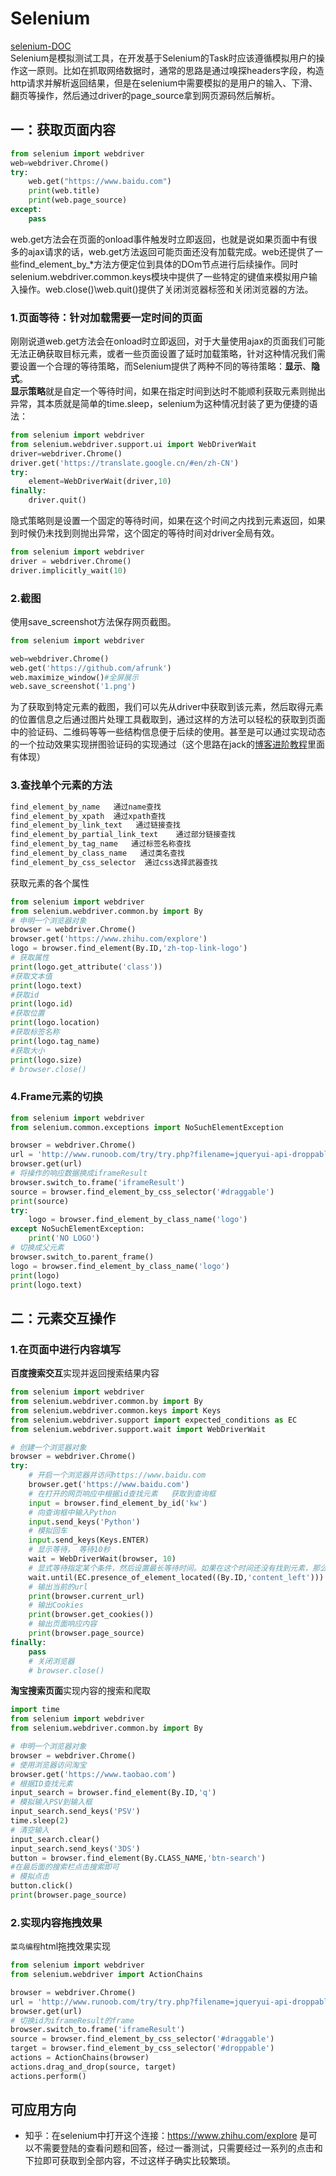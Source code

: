 # Selenium
[selenium-DOC](https://selenium-python.readthedocs.io/getting-started.html)<br>
Selenium是模拟测试工具，在开发基于Selenium的Task时应该遵循模拟用户的操作这一原则。比如在抓取网络数据时，通常的思路是通过嗅探headers字段，构造http请求并解析返回结果，但是在selenium中需要模拟的是用户的输入、下滑、翻页等操作，然后通过driver的page_source拿到网页源码然后解析。
## 一：获取页面内容
```python
from selenium import webdriver
web=webdriver.Chrome()
try:
	web.get("https://www.baidu.com")
	print(web.title)
	print(web.page_source)
except:
	pass
```
web.get方法会在页面的onload事件触发时立即返回，也就是说如果页面中有很多的ajax请求的话，web.get方法返回可能页面还没有加载完成。web还提供了一些find_element_by_\*方法方便定位到具体的DOm节点进行后续操作。同时selenium.webdriver.common.keys模块中提供了一些特定的键值来模拟用户输入操作。web.close()\web.quit()提供了关闭浏览器标签和关闭浏览器的方法。
### 1.页面等待：针对加载需要一定时间的页面
刚刚说道web.get方法会在onload时立即返回，对于大量使用ajax的页面我们可能无法正确获取目标元素，或者一些页面设置了延时加载策略，针对这种情况我们需要设置一个合理的等待策略，而Selenium提供了两种不同的等待策略：**显示**、**隐式**。<br>
**显示策略**就是自定一个等待时间，如果在指定时间到达时不能顺利获取元素则抛出异常，其本质就是简单的time.sleep，selenium为这种情况封装了更为便捷的语法：
```python
from selenium import webdriver
from selenium.webdriver.support.ui import WebDriverWait
driver=webdriver.Chrome()
driver.get('https://translate.google.cn/#en/zh-CN')
try:
    element=WebDriverWait(driver,10)
finally:
    driver.quit()
```
隐式策略则是设置一个固定的等待时间，如果在这个时间之内找到元素返回，如果到时候仍未找到则抛出异常，这个固定的等待时间对driver全局有效。
```python
from selenium import webdriver
driver = webdriver.Chrome()
driver.implicitly_wait(10)
```
### 2.截图
使用save_screenshot方法保存网页截图。
```python
from selenium import webdriver

web=webdriver.Chrome()
web.get('https://github.com/afrunk')
web.maximize_window()#全屏展示
web.save_screenshot('1.png')
```
为了获取到特定元素的截图，我们可以先从driver中获取到该元素，然后取得元素的位置信息之后通过图片处理工具截取到，通过这样的方法可以轻松的获取到页面中的验证码、二维码等等一些结构信息便于后续的使用。甚至是可以通过实现动态的一个拉动效果实现拼图验证码的实现通过（这个思路在jack的[博客进阶教程](http://cuijiahua.com/blog/2018/03/spider-5.html)里面有体现）
### 3.查找单个元素的方法
```python
find_element_by_name   通过name查找
find_element_by_xpath  通过xpath查找
find_element_by_link_text   通过链接查找
find_element_by_partial_link_text    通过部分链接查找
find_element_by_tag_name   通过标签名称查找
find_element_by_class_name   通过类名查找
find_element_by_css_selector  通过css选择武器查找
```
获取元素的各个属性
```python
from selenium import webdriver
from selenium.webdriver.common.by import By
# 申明一个浏览器对象
browser = webdriver.Chrome()
browser.get('https://www.zhihu.com/explore')
logo = browser.find_element(By.ID,'zh-top-link-logo')
# 获取属性
print(logo.get_attribute('class'))
#获取文本值
print(logo.text)
#获取id
print(logo.id)
#获取位置
print(logo.location)
#获取标签名称
print(logo.tag_name)
#获取大小
print(logo.size)
# browser.close()
```
### 4.Frame元素的切换
```python
from selenium import webdriver
from selenium.common.exceptions import NoSuchElementException

browser = webdriver.Chrome()
url = 'http://www.runoob.com/try/try.php?filename=jqueryui-api-droppable'
browser.get(url)
# 将操作的响应数据换成iframeResult
browser.switch_to.frame('iframeResult')
source = browser.find_element_by_css_selector('#draggable')
print(source)
try:
    logo = browser.find_element_by_class_name('logo')
except NoSuchElementException:
    print('NO LOGO')
# 切换成父元素
browser.switch_to.parent_frame()
logo = browser.find_element_by_class_name('logo')
print(logo)
print(logo.text)
```
## 二：元素交互操作
### 1.在页面中进行内容填写
**百度搜索交互**实现并返回搜索结果内容
```python
from selenium import webdriver
from selenium.webdriver.common.by import By
from selenium.webdriver.common.keys import Keys
from selenium.webdriver.support import expected_conditions as EC
from selenium.webdriver.support.wait import WebDriverWait

# 创建一个浏览器对象
browser = webdriver.Chrome()
try:
    # 开启一个浏览器并访问https://www.baidu.com
    browser.get('https://www.baidu.com')
    # 在打开的网页响应中根据id查找元素   获取到查询框
    input = browser.find_element_by_id('kw')
    # 向查询框中输入Python
    input.send_keys('Python')
    # 模拟回车
    input.send_keys(Keys.ENTER)
    # 显示等待， 等待10秒
    wait = WebDriverWait(browser, 10)
    # 显式等待指定某个条件，然后设置最长等待时间。如果在这个时间还没有找到元素，那么便会抛出异常
    wait.until(EC.presence_of_element_located((By.ID,'content_left')))
    # 输出当前的url
    print(browser.current_url)
    # 输出Cookies
    print(browser.get_cookies())
    # 输出页面响应内容
    print(browser.page_source)
finally:
    pass
    # 关闭浏览器
    # browser.close()
```
**淘宝搜索页面**实现内容的搜索和爬取
```python
import time
from selenium import webdriver
from selenium.webdriver.common.by import By

# 申明一个浏览器对象
browser = webdriver.Chrome()
# 使用浏览器访问淘宝
browser.get('https://www.taobao.com')
# 根据ID查找元素
input_search = browser.find_element(By.ID,'q')
# 模拟输入PSV到输入框
input_search.send_keys('PSV')
time.sleep(2)
# 清空输入
input_search.clear()
input_search.send_keys('3DS')
button = browser.find_element(By.CLASS_NAME,'btn-search')
#在最后面的搜索栏点击搜索即可
# 模拟点击
button.click()
print(browser.page_source)
```
### 2.实现内容拖拽效果
`菜鸟编程`html拖拽效果实现
```python
from selenium import webdriver
from selenium.webdriver import ActionChains

browser = webdriver.Chrome()
url = 'http://www.runoob.com/try/try.php?filename=jqueryui-api-droppable'
browser.get(url)
# 切换id为iframeResult的frame
browser.switch_to.frame('iframeResult')
source = browser.find_element_by_css_selector('#draggable')
target = browser.find_element_by_css_selector('#droppable')
actions = ActionChains(browser)
actions.drag_and_drop(source, target)
actions.perform()
```

## 可应用方向
- 知乎：在selenium中打开这个连接：https://www.zhihu.com/explore 是可以不需要登陆的查看问题和回答，经过一番测试，只需要经过一系列的点击和下拉即可获取到全部内容，不过这样子确实比较繁琐。
